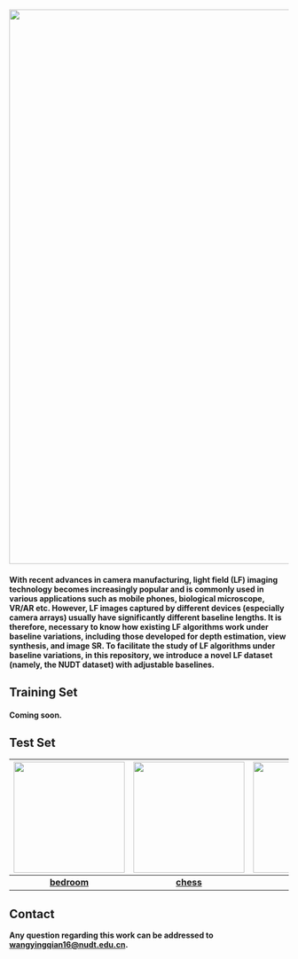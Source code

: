 ### <img src="https://raw.github.com/YingqianWang/NUDT-Dataset/master/Fig/Overview.jpg" width="1000">
#### With recent advances in camera manufacturing, light field (LF) imaging technology becomes increasingly popular and is commonly used in various applications such as mobile phones, biological microscope, VR/AR etc. However, LF images captured by different devices (especially camera arrays) usually have significantly different baseline lengths. It is therefore, necessary to know how existing LF algorithms work under baseline variations, including those developed for depth estimation, view synthesis, and image SR. To facilitate the study of LF algorithms under baseline variations, in this repository, we introduce a novel LF dataset (namely, the NUDT dataset) with adjustable baselines.

## Training Set
#### Coming soon.

## Test Set

| <img src="https://raw.github.com/YingqianWang/NUDT-Dataset/master/Fig/bedroom.jpg" width="200"> | <img src="https://raw.github.com/YingqianWang/NUDT-Dataset/master/Fig/chess.jpg" width="200"> | <img src="https://raw.github.com/YingqianWang/NUDT-Dataset/master/Fig/robot.jpg" width="200"> | <img src="https://raw.github.com/YingqianWang/NUDT-Dataset/master/Fig/study.jpg" width="200"> |
| :----------: |  :-----: | :-------: | :-------: |
| [**bedroom**](https://yingqianwang.github.io/homepage/) | [**chess**](https://yingqianwang.github.io/homepage/) | [**robot**](https://yingqianwang.github.io/homepage/) | [**study**](https://yingqianwang.github.io/homepage/) |

## Contact
**Any question regarding this work can be addressed to wangyingqian16@nudt.edu.cn.**

